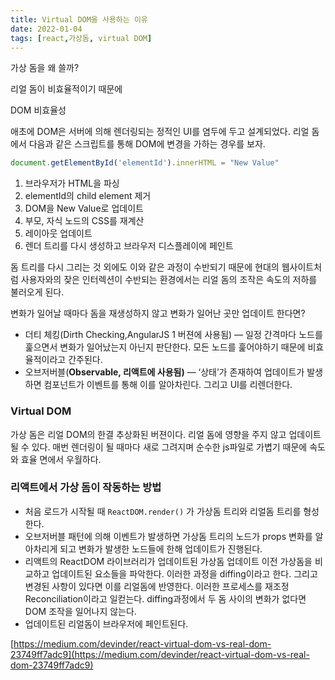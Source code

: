 ```yaml
---
title: Virtual DOM을 사용하는 이유
date: 2022-01-04
tags: [react,가상돔, virtual DOM]
---
```


가상 돔을 왜 쓸까?

리얼 돔이 비효율적이기 때문에

DOM 비효율성

애초에 DOM은 서버에 의해 렌더링되는 정적인 UI를 염두에 두고 설계되었다. 리얼 돔에서 다음과 같은 스크립트를 통해 DOM에 변경을 가하는 경우를 보자.

```jsx
document.getElementById('elementId').innerHTML = "New Value"
```

1. 브라우저가 HTML을 파싱
2. elementId의 child element 제거
3. DOM을 New Value로 업데이트
4. 부모, 자식 노드의 CSS를 재계산
5. 레이아웃 업데이트
6. 렌더 트리를 다시 생성하고 브라우저 디스플레이에 페인트

돔 트리를 다시 그리는 것 외에도 이와 같은 과정이 수반되기 때문에 현대의 웹사이트처럼 사용자와의 잦은 인터렉션이 수반되는 환경에서는 리얼 돔의 조작은 속도의 저하를 불러오게 된다.

변화가 일어날 때마다 돔을 재생성하지 않고 변화가 일어난 곳만 업데이트 한다면?

- 더티 체킹(Dirth Checking,AngularJS 1 버젼에 사용됨) — 일정 간격마다 노드를 훑으면서 변화가 일어났는지 아닌지 판단한다. 모든 노드를 훑어야하기 때문에 비효율적이라고 간주된다.
- 오브저버블(**Observable, 리액트에 사용됨)** — ‘상태’가 존재하여 업데이트가 발생하면 컴포넌트가 이벤트를 통해 이를 알아차린다. 그리고 UI를 리렌더한다.

### Virtual DOM

가상 돔은 리얼 DOM의 한결 추상화된 버젼이다. 리얼 돔에 영향을 주지 않고 업데이트 될 수 있다. 매번 렌더링이 될 때마다 새로 그려지며 순수한 js파일로 가볍기 때문에 속도와 효율 면에서 우월하다.

### 리액트에서 가상 돔이 작동하는 방법

- 처음 로드가 시작될 때 `ReactDOM.render()` 가 가상돔 트리와 리얼돔 트리를 형성한다.
- 오브저버블 패턴에 의해 이벤트가 발생하면 가상돔 트리의 노드가 props 변화를 알아차리게 되고 변화가 발생한 노드들에 한해 업데이트가 진행된다.
- 리액트의 ReactDOM 라이브러리가 업데이트된 가상돔 업데이트 이전 가상돔을 비교하고 업데이트된 요소들을 파악한다. 이러한 과정을 diffing이라고 한다. 그리고 변경된 사항이 있다면 이를 리얼돔에 반영한다. 이러한 프로세스를 재조정Reconciliation이라고 일컫는다. diffing과정에서 두 돔 사이의 변화가 없다면 DOM 조작을 일어나지 않는다.
- 업데이트된 리얼돔이 브라우저에 페인트된다.

[https://medium.com/devinder/react-virtual-dom-vs-real-dom-23749ff7adc9](https://medium.com/devinder/react-virtual-dom-vs-real-dom-23749ff7adc9)